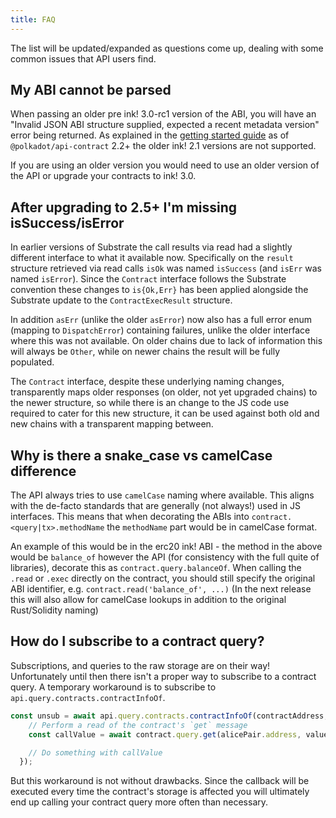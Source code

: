 ```yaml
---
title: FAQ
---
```


The list will be updated/expanded as questions come up, dealing with some common issues that API users find.


## My ABI cannot be parsed

When passing an older pre ink! 3.0-rc1 version of the ABI, you will have an "Invalid JSON ABI structure supplied, expected a recent metadata version" error being returned. As explained in the [getting started guide](start/install.md) as of `@polkadot/api-contract` 2.2+ the older ink! 2.1 versions are not supported.

If you are using an older version you would need to use an older version of the API or upgrade your contracts to ink! 3.0.


## After upgrading to 2.5+ I'm missing isSuccess/isError

In earlier versions of Substrate the call results via read had a slightly different interface to what it available now. Specifically on the `result` structure retrieved via read calls `isOk` was named `isSuccess` (and `isErr` was named `isError`). Since the `Contract` interface follows the Substrate convention these changes to `is{Ok,Err}` has been applied alongside the Substrate update to the `ContractExecResult` structure.

In addition `asErr` (unlike the older `asError`) now also has a full error enum (mapping to `DispatchError`) containing failures, unlike the older interface where this was not available. On older chains due to lack of information this will always be `Other`, while on newer chains the result will be fully populated.

The `Contract` interface, despite these underlying naming changes, transparently maps older responses (on older, not yet upgraded chains) to the newer structure, so while there is an change to the JS code use required to cater for this new structure, it can be used against both old and new chains with a transparent mapping between.


## Why is there a snake_case vs camelCase difference

The API always tries to use `camelCase` naming where available. This aligns with the de-facto standards that are generally (not always!) used in JS interfaces. This means that when decorating the ABIs into `contract.<query|tx>.methodName` the `methodName` part would be in camelCase format.

An example of this would be in the erc20 ink! ABI - the method in the above would be `balance_of` however the API (for consistency with the full quite of libraries), decorate this as `contract.query.balanceOf`. When calling the `.read` or `.exec` directly on the contract, you should still specify the original ABI identifier, e.g. `contract.read('balance_of', ...)` (In the next release this will also allow for camelCase lookups in addition to the original Rust/Solidity naming)


## How do I subscribe to a contract query?

Subscriptions, and queries to the raw storage are on their way! Unfortunately until then there isn't a proper way to subscribe to a contract query. A temporary workaround is to subscribe to `api.query.contracts.contractInfoOf`.

```javascript
const unsub = await api.query.contracts.contractInfoOf(contractAddress, async () => {
    // Perform a read of the contract's `get` message
    const callValue = await contract.query.get(alicePair.address, value, gasLimit);

    // Do something with callValue
  });
```

But this workaround is not without drawbacks. Since the callback will be executed every time the contract's storage is affected you will ultimately end up calling your contract query more often than necessary.

